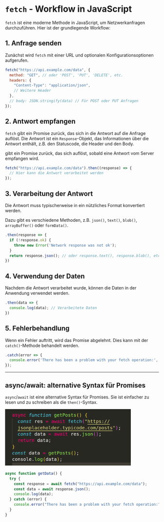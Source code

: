 # `fetch` - Workflow in JavaScript

`fetch` ist eine moderne Methode in JavaScript, um Netzwerkanfragen durchzuführen. Hier ist der grundlegende Workflow:

## 1. Anfrage senden

Zunächst wird `fetch` mit einer URL und optionalen Konfigurationsoptionen aufgerufen.

```javascript
fetch("https://api.example.com/data", {
  method: "GET", // oder 'POST', 'PUT', 'DELETE', etc.
  headers: {
    "Content-Type": "application/json",
    // Weitere Header
  },
  // body: JSON.stringify(data) // Für POST oder PUT Anfragen
});
```

## 2. Antwort empfangen

`fetch` gibt ein Promise zurück, das sich in die Antwort auf die Anfrage auflöst. Die Antwort ist ein `Response`-Objekt, das Informationen über die Antwort enthält, z.B. den Statuscode, die Header und den Body.

gibt ein Promise zurück, das sich auflöst, sobald eine Antwort vom Server empfangen wird.

```javascript
fetch("https://api.example.com/data").then((response) => {
  // Hier kann die Antwort verarbeitet werden
});
```

## 3. Verarbeitung der Antwort

Die Antwort muss typischerweise in ein nützliches Format konvertiert werden.

Dazu gibt es verschiedene Methoden, z.B. `json()`, `text()`, `blob()`, `arrayBuffer()` oder `formData()`.

```javascript
.then(response => {
  if (!response.ok) {
    throw new Error('Network response was not ok');
  }
  return response.json(); // oder response.text(), response.blob(), etc.
})
```

## 4. Verwendung der Daten

Nachdem die Antwort verarbeitet wurde, können die Daten in der Anwendung verwendet werden.

```javascript
.then(data => {
  console.log(data); // Verarbeitete Daten
})
```

## 5. Fehlerbehandlung

Wenn ein Fehler auftritt, wird das Promise abgelehnt. Dies kann mit der `catch()`-Methode behandelt werden.

```javascript
.catch(error => {
  console.error('There has been a problem with your fetch operation:', error);
});
```

---

## async/await: alternative Syntax für Promises

`async`/`await` ist eine alternative Syntax für Promises. Sie ist einfacher zu lesen und zu schreiben als die `then()`-Syntax.

![Alt text](image-4.png)

```javascript
async function getData() {
  try {
    const response = await fetch("https://api.example.com/data");
    const data = await response.json();
    console.log(data);
  } catch (error) {
    console.error("There has been a problem with your fetch operation:", error);
  }
}
```

